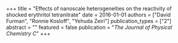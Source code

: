 +++
title = "Effects of nanoscale heterogeneities on the reactivity of shocked erythritol tetranitrate"
date = 2016-01-01
authors = ["David Furman", "Ronnie Kosloff", "Yehuda Zeiri"]
publication_types = ["2"]
abstract = ""
featured = false
publication = "*The Journal of Physical Chemistry C*"
+++

